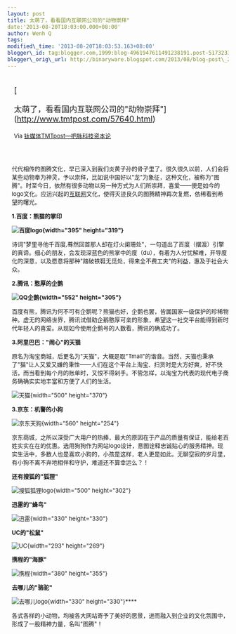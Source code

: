 ```yaml
--- 
layout: post 
title: 太萌了，看看国内互联网公司的"动物崇拜" 
date:'2013-08-20T18:03:00.000+08:00' 
author: Wenh Q
tags:
modified\_time: '2013-08-20T18:03:53.163+08:00' 
blogger\_id: tag:blogger.com,1999:blog-4961947611491238191.post-5173233414630289349
blogger\_orig\_url: http://binaryware.blogspot.com/2013/08/blog-post\_20.html
---
```

<div style="margin: 10px; padding: 5px;">

<div style="font-size: 18px;">

[

太萌了，看看国内互联网公司的"动物崇拜"](http://www.tmtpost.com/57640.html)

</div>

<div style="font-size: 13px;">

Via [钛媒体TMTpost—把脉科技资本论](http://www.tmtpost.com/)

</div>

</div>

<div style="font-size: 13px; padding: 15px 0 10px 10px;">

代代相传的图腾文化，早已深入到我们炎黄子孙的骨子里了。很久很久以前，人们会将某些动物奉为神灵，予以崇拜，比如说中国好以"龙"为象征，这种文化，被称为"图腾"。时至今日，依然有很多动物以另一种方式为人们所崇拜，喜爱——便是如今的logo文化。应运兴起的[互联网](http://www.tmtpost.com/tag/%E4%BA%92%E8%81%94%E7%BD%91 "查看 互联网 中的全部文章")文化，使得灭迹良久的图腾精神再次复燃，依稀看到希望的曙光。

**1.百度：熊猫的掌印**

**![百度logo](http://www.tmtpost.com/wp-content/uploads/2013/08/137697973224.jpg "百度logo"){width="395"
height="319"}**

诗词"梦里寻他千百度,蓦然回首那人却在灯火阑珊处"，一句道出了百度（摆渡）引擎的真谛。细心的朋友，会发现深蓝色的熊掌中的度（du），有着为人分忧解难，开导度化的深意，以及愿意将那种"踏破铁鞋无觅处，得来全不费工夫"的利益，惠及于社会大众。

**2.腾讯：憨厚的企鹅**

**![QQ企鹅](http://www.tmtpost.com/wp-content/uploads/2013/08/137697991967.jpg "QQ企鹅"){width="552"
height="305"}**

百度有熊，腾讯为何不可有企鹅呢？熊猫也好，企鹅也罢，皆属国家一级保护的珍稀物种。虚无的网络世界，腾讯试借助企鹅憨厚可亲的形象，希望这一社交平台能得到新时代年轻人的喜爱。从现如今使用企鹅号的人数看，腾讯的确成功了。

**3.阿里巴巴："闹心"的天猫**

原名为淘宝商城，后更名为"天猫"，大概是取"Tmall"的谐音。当然，天猫也秉承了"猫"让人又爱又嫌的秉性——人们在这个平台上淘宝、扫货时是大方好爽，好不快活，而当看到每个月的账单时，又恨不得剁手。不管怎样，以淘宝为代表的现代电子商务确确实实地丰富和方便了人们的生活。

![天猫](http://www.tmtpost.com/wp-content/uploads/2013/08/137697911262.jpg "天猫"){width="500"
height="370"}





**3.京东：机警的小狗**

![京东天狗](http://www.tmtpost.com/wp-content/uploads/2013/08/13769800136-560x254.jpg "京东天狗"){width="560"
height="254"}



京东商城，之所以深受广大用户的热捧，最大的原因在于产品的质量有保证，能给老百姓实实在在的优惠。选用狗狗作为网站logo设计，意图诠释忠诚贴心的服务精神。现实生活中，多数人也是喜欢小狗的，小孩是这样，老人更是如此。无聊空寂的岁月里，有小狗不离不弃地相伴和守护，难道还不算幸运么？！

**还有搜狐的"狐狸"**

![](http://www.tmtpost.com/wp-content/uploads/2013/08/137697622762.png "搜狐狐狸logo"){width="500"
height="302"}

**迅雷的"蜂鸟"**

![](http://www.tmtpost.com/wp-content/uploads/2013/08/137697578296.png "迅雷"){width="330"
height="330"}



**UC的"松鼠"**

![](http://www.tmtpost.com/wp-content/uploads/2013/08/137697653837.png "UC"){width="293"
height="269"}

**携程的"海豚"**

![](http://www.tmtpost.com/wp-content/uploads/2013/08/13769767324.png "携程"){width="380"
height="355"}

**去哪儿的"骆驼"**

![](http://www.tmtpost.com/wp-content/uploads/2013/08/137697720595.png "去哪儿logo"){width="330"
height="330"}****





各式各样的小动物，均被各大网站寄予了美好的愿景，进而融入到企业的文化氛围中，形成了一股精神力量，名叫"图腾"！

</div>
